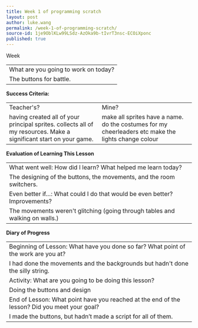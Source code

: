 ```yaml
---
title: Week 1 of programming scratch
layout: post
author: luke.wang
permalink: /week-1-of-programming-scratch/
source-id: 1je9OblKLw99LSdz-AzOka9b-tIvrT3nsc-ECOiXponc
published: true
---
```

Week 

<table>
  <tr>
    <td>What are you going to work on today?</td>
  </tr>
  <tr>
    <td>The buttons for battle.</td>
  </tr>
</table>


**Success Criteria:**

<table>
  <tr>
    <td>Teacher's?</td>
    <td>Mine?</td>
  </tr>
  <tr>
    <td>having created all of your principal sprites.
collects all of my resources.
Make a significant start on your game.</td>
    <td>make all sprites have a name.
do the costumes for my cheerleaders etc
make the lights change colour</td>
  </tr>
</table>


**Evaluation of Learning This Lesson**

<table>
  <tr>
    <td>What went well: How did I learn? What helped me learn today? </td>
  </tr>
  <tr>
    <td>The designing of the buttons, the movements, and the room switchers.</td>
  </tr>
  <tr>
    <td>Even better if…: What could I do that would be even better? Improvements? </td>
  </tr>
  <tr>
    <td>The movements weren't glitching (going through tables and walking on walls.)</td>
  </tr>
</table>


**Diary of Progress**

<table>
  <tr>
    <td>Beginning of Lesson: What have you done so far? What point of the work are you at?</td>
  </tr>
  <tr>
    <td>I had done the movements and the backgrounds but hadn't done the silly string.</td>
  </tr>
  <tr>
    <td>Activity:  What are you going to be doing this lesson? </td>
  </tr>
  <tr>
    <td>Doing the buttons and design</td>
  </tr>
  <tr>
    <td>End of Lesson: What point have you reached at the end of the lesson? Did you meet your goal? </td>
  </tr>
  <tr>
    <td>I made the buttons, but hadn’t made a script for all of them.</td>
  </tr>
</table>


